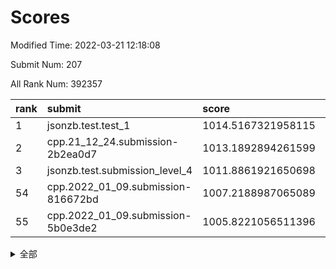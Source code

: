 # Scores

Modified Time: 2022-03-21 12:18:08

Submit Num: 207

All Rank Num: 392357

| rank |               submit               |       score        |       sigma        | pk_num |
| :--- | :--------------------------------- | :----------------- | :----------------- | :----- |
| 1    | jsonzb.test.test_1                 | 1014.5167321958115 | 0.8510641234930476 | 7583   |
| 2    | cpp.21_12_24.submission-2b2ea0d7   | 1013.1892894261599 | 0.7911146784746446 | 7581   |
| 3    | jsonzb.test.submission_level_4     | 1011.8861921650698 | 0.7841563545973916 | 7581   |
| 54   | cpp.2022_01_09.submission-816672bd | 1007.2188987065089 | 0.7354172549906494 | 7588   |
| 55   | cpp.2022_01_09.submission-5b0e3de2 | 1005.8221056511396 | 0.7262355867161924 | 7585   |


<details>
<summary>全部</summary>

| rank |                 submit                 |       score        |       sigma        | pk_num |
| :--- | :------------------------------------- | :----------------- | :----------------- | :----- |
| 1    | jsonzb.test.test_1                     | 1014.5167321958115 | 0.8510641234930476 | 7583   |
| 2    | cpp.21_12_24.submission-2b2ea0d7       | 1013.1892894261599 | 0.7911146784746446 | 7581   |
| 3    | jsonzb.test.submission_level_4         | 1011.8861921650698 | 0.7841563545973916 | 7581   |
| 4    | gobigger.level_3.submission_level_3_3  | 1011.7643850463927 | 0.7493343075296861 | 7582   |
| 5    | gobigger.level_3.submission_level_3_15 | 1011.5462413499505 | 0.7681502362256514 | 7586   |
| 6    | gobigger.level_3.submission_level_3_6  | 1011.4658769605226 | 0.7776530547084651 | 7578   |
| 7    | gobigger.level_3.submission_level_3_46 | 1011.2937183907603 | 0.7914270058908416 | 7586   |
| 8    | gobigger.level_3.submission_level_3_26 | 1011.2610239116372 | 0.7618499692810705 | 7579   |
| 9    | gobigger.level_3.submission_level_3_24 | 1011.0020321890107 | 0.7747956945486053 | 7584   |
| 10   | gobigger.level_3.submission_level_3_22 | 1010.8030394145753 | 0.7494849163153418 | 7584   |
| 11   | gobigger.level_3.submission_level_3_2  | 1010.5687412974066 | 0.759299652424972  | 7589   |
| 12   | gobigger.level_3.submission_level_3_33 | 1010.4964115725226 | 0.7580034677513247 | 7580   |
| 13   | gobigger.level_3.submission_level_3_47 | 1010.4609361861222 | 0.7564230499263963 | 7579   |
| 14   | gobigger.level_3.submission_level_3_4  | 1010.3610842175768 | 0.7615776872746173 | 7581   |
| 15   | gobigger.level_3.submission_level_3_31 | 1010.3271105376506 | 0.7408993725673672 | 7584   |
| 16   | gobigger.level_3.submission_level_3_35 | 1010.3226643009763 | 0.7373316630654905 | 7576   |
| 17   | gobigger.level_3.submission_level_3_14 | 1010.2632035916195 | 0.743683220739954  | 7585   |
| 18   | gobigger.level_3.submission_level_3_32 | 1010.2058233089285 | 0.7522060328873644 | 7584   |
| 19   | gobigger.level_3.submission_level_3_12 | 1010.1353476946189 | 0.7493463165159865 | 7583   |
| 20   | gobigger.level_3.submission_level_3_21 | 1010.1308348706661 | 0.7478852131823206 | 7588   |
| 21   | gobigger.level_3.submission_level_3_40 | 1010.1245114546796 | 0.7452591319217042 | 7586   |
| 22   | gobigger.level_3.submission_level_3_27 | 1010.1074144203709 | 0.7668239634366303 | 7582   |
| 23   | gobigger.level_3.submission_level_3_29 | 1010.0693216368562 | 0.7755027705471015 | 7583   |
| 24   | gobigger.level_3.submission_level_3_44 | 1010.0303273514206 | 0.7662273508670582 | 7580   |
| 25   | gobigger.level_3.submission_level_3_18 | 1010.0272234426335 | 0.7801778634524191 | 7577   |
| 26   | gobigger.level_3.submission_level_3_49 | 1010.0004211426785 | 0.7450086708598507 | 7580   |
| 27   | gobigger.level_3.submission_level_3_16 | 1009.9992968328875 | 0.7616548779173726 | 7582   |
| 28   | gobigger.level_3.submission_level_3_17 | 1009.9759454274001 | 0.7564692254081876 | 7579   |
| 29   | gobigger.level_3.submission_level_3_43 | 1009.9515144158171 | 0.7570800384963763 | 7579   |
| 30   | gobigger.level_3.submission_level_3_11 | 1009.9424550278102 | 0.7680082730171458 | 7584   |
| 31   | gobigger.level_3.submission_level_3_10 | 1009.8189590365663 | 0.7462636335380004 | 7581   |
| 32   | gobigger.level_3.submission_level_3_45 | 1009.8052995759698 | 0.7468979635994696 | 7584   |
| 33   | gobigger.level_3.submission_level_3_0  | 1009.7899374309486 | 0.7370381237063042 | 7583   |
| 34   | gobigger.level_3.submission_level_3_5  | 1009.7730436293158 | 0.760192214531008  | 7585   |
| 35   | gobigger.level_3.submission_level_3_7  | 1009.763121052093  | 0.7694985996577173 | 7580   |
| 36   | gobigger.level_3.submission_level_3_19 | 1009.7391083485628 | 0.759029830334826  | 7587   |
| 37   | gobigger.level_3.submission_level_3_37 | 1009.6798444567822 | 0.7511601255850351 | 7585   |
| 38   | gobigger.level_3.submission_level_3_36 | 1009.619680279165  | 0.7408717633836155 | 7582   |
| 39   | gobigger.level_3.submission_level_3_38 | 1009.551829877227  | 0.7372871766937164 | 7580   |
| 40   | gobigger.level_3.submission_level_3_34 | 1009.5468043544732 | 0.7656065486661843 | 7584   |
| 41   | gobigger.level_3.submission_level_3_1  | 1009.5455005777566 | 0.7428853731233368 | 7581   |
| 42   | gobigger.level_3.submission_level_3_41 | 1009.4385008429464 | 0.7501883223590099 | 7577   |
| 43   | gobigger.level_3.submission_level_3_23 | 1009.1757776523114 | 0.7447667158130938 | 7581   |
| 44   | gobigger.level_3.submission_level_3_39 | 1009.1665100171226 | 0.7575589677586055 | 7581   |
| 45   | gobigger.level_3.submission_level_3_8  | 1008.9580308876596 | 0.7589876037867987 | 7578   |
| 46   | gobigger.level_3.submission_level_3_28 | 1008.7428640915916 | 0.7400235858240335 | 7580   |
| 47   | gobigger.level_3.submission_level_3_9  | 1008.7274033933436 | 0.7621299669832841 | 7586   |
| 48   | gobigger.level_3.submission_level_3_20 | 1008.6568212863696 | 0.7370407777650443 | 7583   |
| 49   | gobigger.level_3.submission_level_3_25 | 1008.641873447733  | 0.7416313448105069 | 7585   |
| 50   | gobigger.level_3.submission_level_3_42 | 1008.6298172720393 | 0.7433670070157495 | 7585   |
| 51   | gobigger.level_3.submission_level_3_13 | 1008.4354387716262 | 0.7411175673926954 | 7587   |
| 52   | gobigger.level_3.submission_level_3_48 | 1008.4219876690695 | 0.7365871231553716 | 7579   |
| 53   | gobigger.level_3.submission_level_3_30 | 1008.3647801428236 | 0.7466055804212156 | 7585   |
| 54   | cpp.2022_01_09.submission-816672bd     | 1007.2188987065089 | 0.7354172549906494 | 7588   |
| 55   | cpp.2022_01_09.submission-5b0e3de2     | 1005.8221056511396 | 0.7262355867161924 | 7585   |
| 56   | gobigger.level_1.submission_level_1_2  | 1005.1970338224785 | 0.7113534818858104 | 7582   |
| 57   | gobigger.level_1.submission_level_1_27 | 1004.6875681948593 | 0.7069185828456718 | 7580   |
| 58   | gobigger.level_1.submission_level_1_21 | 1004.6697727065226 | 0.737555048422838  | 7581   |
| 59   | gobigger.level_1.submission_level_1_15 | 1004.5359605869853 | 0.7153886390658757 | 7585   |
| 60   | gobigger.level_1.submission_level_1_37 | 1004.5055709935954 | 0.744937479817188  | 7585   |
| 61   | gobigger.level_1.submission_level_1_17 | 1004.4487658173186 | 0.7220796477728619 | 7582   |
| 62   | gobigger.level_1.submission_level_1_18 | 1004.401769409763  | 0.7153771891984999 | 7579   |
| 63   | gobigger.level_1.submission_level_1_9  | 1004.3317253423779 | 0.7345382696765379 | 7583   |
| 64   | gobigger.level_1.submission_level_1_3  | 1004.3013729481794 | 0.7198403541857207 | 7584   |
| 65   | gobigger.level_1.submission_level_1_1  | 1004.1583244507212 | 0.7216072294785707 | 7583   |
| 66   | gobigger.level_1.submission_level_1_28 | 1004.1415792201182 | 0.7211352299774431 | 7588   |
| 67   | gobigger.level_1.submission_level_1_38 | 1004.1314545038359 | 0.7255597808963844 | 7585   |
| 68   | gobigger.level_1.submission_level_1_5  | 1004.1207333076445 | 0.7160014209232622 | 7584   |
| 69   | gobigger.level_1.submission_level_1_49 | 1003.9936145196265 | 0.7094603728864025 | 7582   |
| 70   | gobigger.level_1.submission_level_1_25 | 1003.9809509492741 | 0.7275023513653942 | 7584   |
| 71   | gobigger.level_1.submission_level_1_26 | 1003.9663923438975 | 0.71342152716492   | 7586   |
| 72   | gobigger.level_1.submission_level_1_24 | 1003.9442959342069 | 0.710806427140625  | 7579   |
| 73   | gobigger.level_1.submission_level_1_4  | 1003.8149600024619 | 0.7138630308257897 | 7583   |
| 74   | gobigger.level_1.submission_level_1_19 | 1003.7828790753681 | 0.7061954198092223 | 7583   |
| 75   | gobigger.level_1.submission_level_1_20 | 1003.7764815675149 | 0.7144985371153922 | 7577   |
| 76   | gobigger.level_1.submission_level_1_8  | 1003.7173064822323 | 0.7264820672937196 | 7579   |
| 77   | gobigger.level_1.submission_level_1_45 | 1003.6623205427487 | 0.7320095963851916 | 7586   |
| 78   | gobigger.level_1.submission_level_1_40 | 1003.5676524181367 | 0.7276254529304745 | 7583   |
| 79   | gobigger.level_1.submission_level_1_35 | 1003.5301971985461 | 0.7280885698728682 | 7577   |
| 80   | gobigger.level_1.submission_level_1_41 | 1003.51023408843   | 0.721034960916247  | 7587   |
| 81   | gobigger.level_1.submission_level_1_14 | 1003.4084151724065 | 0.7230531407951899 | 7584   |
| 82   | gobigger.level_1.submission_level_1_46 | 1003.373392855636  | 0.7205574484886567 | 7579   |
| 83   | gobigger.level_1.submission_level_1_33 | 1003.2420279507902 | 0.7195771640983666 | 7585   |
| 84   | gobigger.level_1.submission_level_1_11 | 1003.2101861331614 | 0.7227875954522139 | 7579   |
| 85   | gobigger.level_1.submission_level_1_43 | 1003.1522082681342 | 0.7147638661773205 | 7586   |
| 86   | gobigger.level_1.submission_level_1_39 | 1003.1392482601011 | 0.7172360809111279 | 7584   |
| 87   | gobigger.level_1.submission_level_1_32 | 1003.114806162702  | 0.7165011245942245 | 7578   |
| 88   | gobigger.level_1.submission_level_1_48 | 1003.057215199777  | 0.7244065807007144 | 7578   |
| 89   | gobigger.level_1.submission_level_1_30 | 1003.021118388956  | 0.7084166767207132 | 7583   |
| 90   | gobigger.level_1.submission_level_1_34 | 1003.0139537856746 | 0.7146186133166694 | 7581   |
| 91   | gobigger.level_1.submission_level_1_22 | 1002.9119682040656 | 0.7190351865821889 | 7582   |
| 92   | gobigger.level_1.submission_level_1_42 | 1002.8639463792518 | 0.7173715996613471 | 7580   |
| 93   | gobigger.level_1.submission_level_1_31 | 1002.857690138857  | 0.7131721658468977 | 7583   |
| 94   | gobigger.level_1.submission_level_1_23 | 1002.8530783721279 | 0.7196954855312373 | 7577   |
| 95   | gobigger.level_1.submission_level_1_10 | 1002.8353254738679 | 0.7171576670765074 | 7583   |
| 96   | gobigger.level_1.submission_level_1_29 | 1002.8262158007592 | 0.7259382852616423 | 7581   |
| 97   | gobigger.level_1.submission_level_1_13 | 1002.7403190931294 | 0.7096355269563811 | 7573   |
| 98   | gobigger.level_1.submission_level_1_36 | 1002.7266578397963 | 0.7182338596896665 | 7582   |
| 99   | gobigger.level_1.submission_level_1_6  | 1002.6864734190785 | 0.707286174364012  | 7578   |
| 100  | gobigger.level_1.submission_level_1_7  | 1002.6709178758259 | 0.7121095566483475 | 7578   |
| 101  | gobigger.level_1.submission_level_1_0  | 1002.6524538442235 | 0.7188546951502331 | 7580   |
| 102  | gobigger.level_1.submission_level_1_16 | 1002.5377824064378 | 0.7263544157699159 | 7573   |
| 103  | gobigger.level_1.submission_level_1_44 | 1002.3675256550724 | 0.7271222472938886 | 7580   |
| 104  | gobigger.level_1.submission_level_1_12 | 1002.3471902207134 | 0.7058918659741479 | 7582   |
| 105  | gobigger.level_1.submission_level_1_47 | 1002.2210430910598 | 0.7119215635269625 | 7586   |
| 106  | gobigger.random.submission_random_30   | 997.4512357412406  | 0.7238479952609952 | 7582   |
| 107  | gobigger.random.submission_random_38   | 997.2536479937432  | 0.697629330704342  | 7585   |
| 108  | gobigger.random.submission_random_48   | 997.0124402616467  | 0.7109564937715954 | 7586   |
| 109  | gobigger.random.submission_random_7    | 996.8641687470932  | 0.7043092848040408 | 7582   |
| 110  | gobigger.random.submission_random_26   | 996.7669623727361  | 0.7096232089369816 | 7574   |
| 111  | gobigger.random.submission_random_41   | 996.7001171293836  | 0.7148473954149221 | 7581   |
| 112  | gobigger.random.submission_random_39   | 996.6654306178656  | 0.7223658283923905 | 7578   |
| 113  | gobigger.random.submission_random_37   | 996.6561386199497  | 0.7178349616685296 | 7582   |
| 114  | gobigger.random.submission_random_19   | 996.5969502032042  | 0.7150183042088998 | 7576   |
| 115  | gobigger.random.submission_random_11   | 996.5106260966683  | 0.7094455548223869 | 7586   |
| 116  | gobigger.random.submission_random_1    | 996.4724006610389  | 0.7093755796090662 | 7583   |
| 117  | gobigger.random.submission_random_3    | 996.4443456258094  | 0.7192770045991993 | 7579   |
| 118  | gobigger.random.submission_random_23   | 996.4157036073514  | 0.7211744042176855 | 7582   |
| 119  | gobigger.random.submission_random_45   | 996.3686647569255  | 0.7077408766869713 | 7578   |
| 120  | gobigger.random.submission_random_47   | 996.3526435411763  | 0.7127832599546605 | 7579   |
| 121  | gobigger.random.submission_random_49   | 996.3332050937032  | 0.7234749464839618 | 7586   |
| 122  | gobigger.random.submission_random_20   | 996.3240257444738  | 0.7029505112097495 | 7576   |
| 123  | gobigger.random.submission_random_31   | 996.3116293948692  | 0.7049243297377279 | 7584   |
| 124  | gobigger.random.submission_random_5    | 996.2857701065094  | 0.7108184062030066 | 7581   |
| 125  | gobigger.random.submission_random_8    | 996.1895224728701  | 0.7117867637831636 | 7578   |
| 126  | gobigger.random.submission_random_34   | 996.1857600963913  | 0.7124402610747501 | 7581   |
| 127  | gobigger.random.submission_random_0    | 996.1013879307634  | 0.7105149574863466 | 7579   |
| 128  | gobigger.random.submission_random_28   | 995.9757844465876  | 0.7167810268323129 | 7578   |
| 129  | gobigger.random.submission_random_44   | 995.9753771840926  | 0.701798218020003  | 7575   |
| 130  | gobigger.random.submission_random_18   | 995.9022829458902  | 0.7062790876797632 | 7584   |
| 131  | gobigger.random.submission_random_2    | 995.8895773357816  | 0.7174641952404228 | 7582   |
| 132  | gobigger.random.submission_random_22   | 995.876296202472   | 0.7028521623518634 | 7578   |
| 133  | gobigger.random.submission_random_43   | 995.86490809752    | 0.7125846589645481 | 7580   |
| 134  | gobigger.random.submission_random_24   | 995.7636583078015  | 0.7059126337281799 | 7582   |
| 135  | gobigger.random.submission_random_13   | 995.7610341580232  | 0.7033602509352634 | 7575   |
| 136  | gobigger.random.submission_random_4    | 995.7401640731707  | 0.7101118627820735 | 7583   |
| 137  | gobigger.random.submission_random_16   | 995.6719324048083  | 0.7091863497309479 | 7585   |
| 138  | gobigger.random.submission_random_12   | 995.6703509429644  | 0.7115090171054271 | 7582   |
| 139  | gobigger.random.submission_random_35   | 995.5957905040907  | 0.7035401916015275 | 7582   |
| 140  | gobigger.random.submission_random_17   | 995.5934868296445  | 0.7212723712541256 | 7582   |
| 141  | gobigger.random.submission_random_33   | 995.5146162573935  | 0.7207759669488284 | 7584   |
| 142  | gobigger.random.submission_random_15   | 995.5068233541815  | 0.7086225360687525 | 7583   |
| 143  | gobigger.random.submission_random_42   | 995.4692761511517  | 0.7183293796899136 | 7586   |
| 144  | gobigger.random.submission_random_46   | 995.4321825217903  | 0.7134682782083817 | 7590   |
| 145  | gobigger.random.submission_random_32   | 995.4080349519237  | 0.7098203715868538 | 7578   |
| 146  | gobigger.random.submission_random_6    | 995.2663444775789  | 0.7066452428947364 | 7582   |
| 147  | gobigger.random.submission_random_25   | 995.1895003543789  | 0.7351998541566889 | 7576   |
| 148  | gobigger.random.submission_random_27   | 995.1417860441117  | 0.7055126867640524 | 7582   |
| 149  | gobigger.random.submission_random_14   | 994.9824849907538  | 0.7208463890858794 | 7579   |
| 150  | gobigger.random.submission_random_21   | 994.9568168493375  | 0.7190216812478152 | 7582   |
| 151  | gobigger.random.submission_random_9    | 994.9037596451366  | 0.7113984464073402 | 7583   |
| 152  | gobigger.random.submission_random_40   | 994.6388008872393  | 0.719731051819827  | 7579   |
| 153  | gobigger.random.submission_random_36   | 994.5790718353072  | 0.713022196558478  | 7585   |
| 154  | gobigger.random.submission_random_10   | 994.3500241336156  | 0.7156037659397879 | 7583   |
| 155  | gobigger.level_2.submission_level_2_44 | 994.0479946461161  | 0.732796224917121  | 7587   |
| 156  | gobigger.random.submission_random_29   | 993.6576090227231  | 0.7325647853420312 | 7583   |
| 157  | gobigger.level_2.submission_level_2_18 | 993.4658816652915  | 0.7364822849673514 | 7579   |
| 158  | gobigger.level_2.submission_level_2_42 | 993.3350453975621  | 0.7392937350686227 | 7581   |
| 159  | gobigger.level_2.submission_level_2_23 | 993.3155392127737  | 0.7319962920239722 | 7578   |
| 160  | gobigger.level_2.submission_level_2_32 | 993.0875197622938  | 0.7244756453035168 | 7587   |
| 161  | gobigger.level_2.submission_level_2_5  | 993.0111567483588  | 0.7366423850588727 | 7584   |
| 162  | gobigger.level_2.submission_level_2_45 | 992.9575513191795  | 0.734155260640682  | 7590   |
| 163  | gobigger.level_2.submission_level_2_8  | 992.9168098182298  | 0.7348307402454377 | 7580   |
| 164  | gobigger.level_2.submission_level_2_22 | 992.7544763002311  | 0.7432326107722445 | 7585   |
| 165  | gobigger.level_2.submission_level_2_20 | 992.7375645943832  | 0.7485294566433041 | 7579   |
| 166  | gobigger.level_2.submission_level_2_29 | 992.7060873890423  | 0.7387963332921125 | 7579   |
| 167  | gobigger.level_2.submission_level_2_30 | 992.66221045878    | 0.7352269995003474 | 7581   |
| 168  | gobigger.level_2.submission_level_2_10 | 992.6595347740035  | 0.7544353873484414 | 7583   |
| 169  | gobigger.level_2.submission_level_2_12 | 992.6042144883467  | 0.7442418073030865 | 7584   |
| 170  | gobigger.level_2.submission_level_2_0  | 992.5700517315174  | 0.7276701546451161 | 7580   |
| 171  | gobigger.level_2.submission_level_2_19 | 992.3682046649378  | 0.7531268406216561 | 7585   |
| 172  | gobigger.level_2.submission_level_2_21 | 992.3429402225765  | 0.748096685779456  | 7580   |
| 173  | gobigger.level_2.submission_level_2_11 | 992.2869278252339  | 0.7534829437636421 | 7581   |
| 174  | gobigger.level_2.submission_level_2_38 | 992.2236627416487  | 0.7407377468529334 | 7584   |
| 175  | gobigger.level_2.submission_level_2_36 | 992.1926842789821  | 0.7404598641886196 | 7580   |
| 176  | gobigger.level_2.submission_level_2_37 | 992.1612996988132  | 0.757210223133645  | 7581   |
| 177  | gobigger.level_2.submission_level_2_13 | 992.1235903412193  | 0.7540788333715318 | 7583   |
| 178  | gobigger.level_2.submission_level_2_27 | 992.0611121965552  | 0.7359185874995579 | 7583   |
| 179  | gobigger.level_2.submission_level_2_24 | 992.0006886687468  | 0.7545523019643968 | 7583   |
| 180  | gobigger.level_2.submission_level_2_25 | 991.9916797671335  | 0.7779392771361664 | 7583   |
| 181  | gobigger.level_2.submission_level_2_6  | 991.9674327598374  | 0.7371628090210803 | 7574   |
| 182  | gobigger.level_2.submission_level_2_33 | 991.8726781654866  | 0.7529123686942193 | 7583   |
| 183  | gobigger.level_2.submission_level_2_14 | 991.8158658230216  | 0.7509068620854656 | 7587   |
| 184  | gobigger.level_2.submission_level_2_7  | 991.7837149591574  | 0.7507360457862633 | 7583   |
| 185  | gobigger.level_2.submission_level_2_3  | 991.7724050956494  | 0.7461172880332892 | 7578   |
| 186  | gobigger.level_2.submission_level_2_4  | 991.7516551869306  | 0.7513375191965169 | 7583   |
| 187  | gobigger.level_2.submission_level_2_35 | 991.6298142270275  | 0.7458479834290865 | 7578   |
| 188  | gobigger.level_2.submission_level_2_43 | 991.6217906137039  | 0.752160203235211  | 7580   |
| 189  | gobigger.level_2.submission_level_2_16 | 991.5701484964831  | 0.748111295511332  | 7576   |
| 190  | gobigger.level_2.submission_level_2_26 | 991.527499274781   | 0.7512083191911354 | 7584   |
| 191  | gobigger.level_2.submission_level_2_28 | 991.4642089166334  | 0.7478763452661461 | 7586   |
| 192  | gobigger.level_2.submission_level_2_41 | 991.4556125603547  | 0.7609877071089898 | 7581   |
| 193  | gobigger.level_2.submission_level_2_1  | 991.4424371552896  | 0.7513041127836793 | 7580   |
| 194  | gobigger.level_2.submission_level_2_34 | 991.4214451448631  | 0.7439282076267746 | 7580   |
| 195  | gobigger.level_2.submission_level_2_39 | 991.3714668250669  | 0.7483211066507539 | 7588   |
| 196  | gobigger.level_2.submission_level_2_17 | 991.3441404942382  | 0.7568853483400645 | 7584   |
| 197  | gobigger.level_2.submission_level_2_2  | 991.3379276375975  | 0.7625275017525285 | 7578   |
| 198  | gobigger.level_2.submission_level_2_40 | 991.1495293016009  | 0.7393504285091961 | 7584   |
| 199  | gobigger.level_2.submission_level_2_15 | 991.1210974968409  | 0.744140382937372  | 7573   |
| 200  | gobigger.level_2.submission_level_2_46 | 990.9577169230076  | 0.7578748794034257 | 7579   |
| 201  | gobigger.level_2.submission_level_2_49 | 990.9183513005271  | 0.7656544979276398 | 7584   |
| 202  | gobigger.level_2.submission_level_2_47 | 990.9002523268572  | 0.7615708534187836 | 7577   |
| 203  | gobigger.level_2.submission_level_2_31 | 990.8528615366363  | 0.7515099723067578 | 7580   |
| 204  | gobigger.level_2.submission_level_2_48 | 990.6534712210769  | 0.7573836825867349 | 7585   |
| 205  | gobigger.level_2.submission_level_2_9  | 990.5550628863257  | 0.7705917438857677 | 7584   |
| 206  | gobigger.none.submission_none_0        | 975.1096486364883  | 1.5034371905307717 | 7582   |
| 207  | gobigger.none.submission_none_1        | 973.8702933169185  | 1.6509222005569342 | 7580   |

</details>